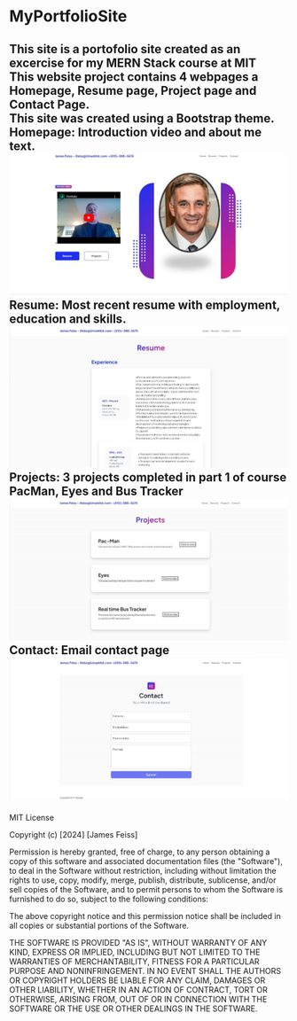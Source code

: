 # MyPortfolioSite
<h2> This site is a portofolio site created as an excercise for my MERN Stack course at MIT<br>
This website project contains 4 webpages a Homepage, Resume page, Project page and Contact Page. <br>
This site was created using a Bootstrap theme.<br> 
Homepage:  Introduction video and about me text.
  <img src="assets/Homepage.jpg" /><br>
Resume: Most recent resume with employment, education and skills.<br>
  <img src="assets/resume.jpg" />
Projects: 3 projects completed in part 1 of course PacMan, Eyes and Bus Tracker<br>
  <img src="assets/projects.jpg" />
Contact: Email contact page<br>
<img src="assets/contact.jpg" /></h2>
<h44>
  MIT License

Copyright (c) [2024] [James Feiss]

Permission is hereby granted, free of charge, to any person obtaining a copy
of this software and associated documentation files (the "Software"), to deal
in the Software without restriction, including without limitation the rights
to use, copy, modify, merge, publish, distribute, sublicense, and/or sell
copies of the Software, and to permit persons to whom the Software is
furnished to do so, subject to the following conditions:

The above copyright notice and this permission notice shall be included in all
copies or substantial portions of the Software.

THE SOFTWARE IS PROVIDED "AS IS", WITHOUT WARRANTY OF ANY KIND, EXPRESS OR
IMPLIED, INCLUDING BUT NOT LIMITED TO THE WARRANTIES OF MERCHANTABILITY,
FITNESS FOR A PARTICULAR PURPOSE AND NONINFRINGEMENT. IN NO EVENT SHALL THE
AUTHORS OR COPYRIGHT HOLDERS BE LIABLE FOR ANY CLAIM, DAMAGES OR OTHER
LIABILITY, WHETHER IN AN ACTION OF CONTRACT, TORT OR OTHERWISE, ARISING FROM,
OUT OF OR IN CONNECTION WITH THE SOFTWARE OR THE USE OR OTHER DEALINGS IN THE
SOFTWARE.
</h44>
